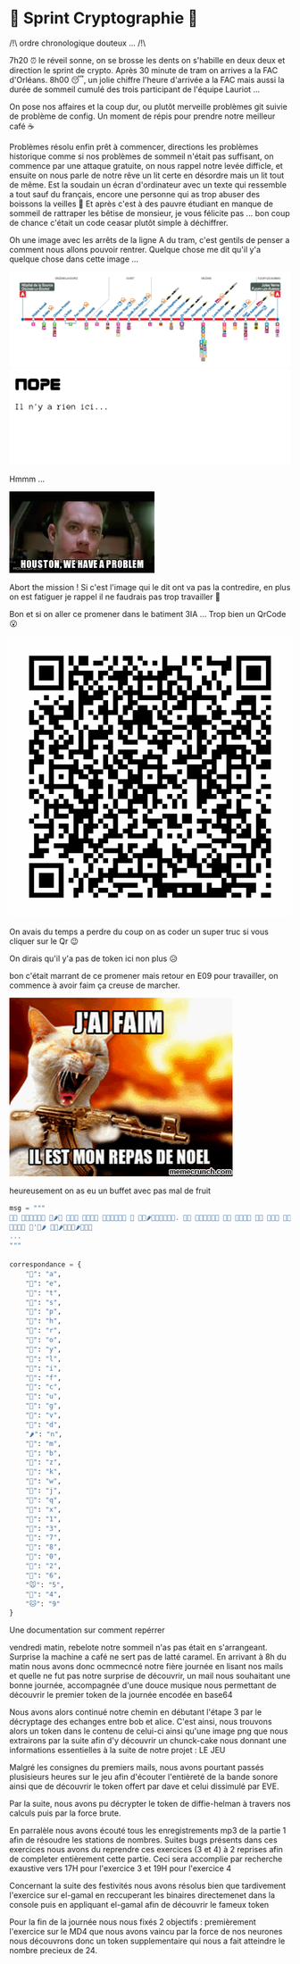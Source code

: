 # 🏃 Sprint Cryptographie 🏃

/!\ ordre chronologique douteux ... /!\

7h20 ⏰ le réveil sonne, on se brosse les dents on s'habille en deux deux et direction le sprint de crypto. Après 30 minute de tram on arrives a la FAC d'Orléans. 8h00 😴, un jolie chiffre l'heure d'arrivée a la FAC mais aussi la durée de sommeil cumulé des trois participant de l'équipe Lauriot ... 

On pose nos affaires et la coup dur, ou plutôt merveille problèmes git suivie de problème de config. Un moment de répis pour prendre notre meilleur café ☕

Problèmes résolu enfin prêt à commencer, directions les problèmes historique comme si nos problèmes de sommeil n'était pas suffisant, on commence par une attaque gratuite, on nous rappel notre levée difficle, et ensuite on nous parle de notre rêve un lit certe en désordre mais un lit tout de même. Est la soudain un écran d'ordinateur avec un texte qui ressemble a tout sauf du français, encore une personne qui as trop abuser des boissons la veilles 🍺 Et après c'est à des pauvre étudiant en manque de sommeil de rattraper les bêtise de monsieur, je vous félicite pas ... bon coup de chance c'était un code ceasar plutôt simple à déchiffrer. 

Oh une image avec les arrêts de la ligne A du tram, c'est gentils de penser a comment nous allons pouvoir rentrer. Quelque chose me dit qu'il y'a quelque chose dans cette image ...

![tram img](public/tram.png)
![tram img](public/tram_red.png)

Hmmm ...

![houston help](public/houston.png)

Abort the mission ! Si c'est l'image qui le dit ont va pas la contredire, en plus on est fatiguer je rappel il ne faudrais pas trop travailler 🥱

Bon et si on aller ce promener dans le batiment 3IA ... Trop bien un QrCode 😮

[![qrCode](public/ecran.png)](https://www.youtube.com/watch?v=iik25wqIuFo)

On avais du temps a perdre du coup on as coder un super truc si vous cliquer sur le Qr 😉

On dirais qu'il y'a pas de token ici non plus 😥 

bon c'était marrant de ce promener mais retour en E09 pour travailler, on commence à avoir faim ça creuse de marcher.

![faim](public/faim.gif)

heureusement on as eu un buffet avec pas mal de fruit

```py
msg = """
🥦🥝 🥬🧄🍐🍒🍎🍊 🍈🌶🥔 🥝🥭🍊 🍊🍐🥝🥭 🥬🍎🥑🌽🥦🥝 🍎 🍒🍎🌶🌽🍈🍉🥦🥝🍐. 🌽🥦 🥭🍉🥬🥬🌽🍊 🥕🥝 🥦🌽🍐🥝 🥦🍎 🍐🥬🥑 🐯🐹🦁🐻
🍈🧄🍉🍐 🥭'🥝🌶 🥑🧄🌶🍅🍎🌽🌶🥑🍐🥝
...
"""

correspondance = {
    "🍎": "a",
    "🥝": "e",
    "🍊": "t",
    "🥭": "s",
    "🍈": "p",
    "🍑": "h",
    "🍐": "r",
    "🧄": "o",
    "🍓": "y",
    "🥦": "l",
    "🌽": "i",
    "🥬": "f",
    "🥑": "c",
    "🍉": "u",
    "🥔": "g",
    "🍅": "v",
    "🥕": "d",
    "🌶": "n",
    "🍒": "m",
    "🥥": "b",
    "🍋": "z",
    "🍆": "k",
    "🥒": "w",
    "🍇": "j",
    "🧅": "q",
    "🍏": "x",
    "🐼": "1",
    "🐻": "3",
    "🐶": "7",
    "🦁": "8",
    "🐹": "0",
    "🐯": "2",
    "🦊": "6",
    "🐭": "5",
    "🐰": "4",
    "🐱": "9"
}
```

Une documentation sur comment repérrer 

vendredi matin, rebelote notre sommeil n'as pas était en s'arrangeant. Surprise la machine a café ne sert pas de latté caramel.
En arrivant à 8h du matin nous avons donc ocmmecncé notre fière journée en lisant nos mails et quelle ne fut pas notre surprise de découvrir, un mail nous souhaitant une bonne journée, accompagnée d'une douce musique nous permettant de découvrir le premier token de la journée encodée en base64 

Nous avons alors continué notre chemin en débutant l'étape 3 par le décryptage des echanges entre bob et alice. C'est ainsi, nous trouvons alors un token dans le contenu de celui-ci ainsi qu'une image png que nous extrairons par la suite afin d'y découvrir un chunck-cake nous donnant une informations essentielles à la suite de notre projet : LE JEU

Malgré les consignes du premiers mails, nous avons pourtant passés plusisieurs heures sur le jeu afin d'écouter l'entièreté de la bande sonore ainsi que de découvrir le token offert par dave et celui dissimulé par EVE.

Par la suite, nous avons pu décrypter le token de diffie-helman à travers nos calculs puis par la force brute.

En parralèle nous avons écouté tous les enregistrements mp3 de la partie 1 afin de résoudre les stations de nombres.
Suites bugs présents dans ces exercices nous avons du reprendre ces exercices (3 et 4) à 2 reprises afin de completer entièrement cette partie. Ceci sera accomplie par recherche exaustive vers 17H pour l'exercice 3 et 19H pour l'exercice 4

Concernant la suite des festivités nous avons résolus bien que tardivement l'exercice sur el-gamal en reccuperant les binaires directemenet dans la console puis en appliquant el-gamal afin de découvrir le fameux token

Pour la fin de la journée nous nous fixés 2 objectifs : premièrement l'exercice sur le MD4 que nous avons vaincu par la force de nos neurones nous découvrons donc un token supplementaire qui nous a fait atteindre le nombre precieux de 24.



